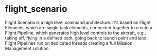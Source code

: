 # flight_scenario
Flight Scenario is a high level command architecture.
It's based on Flight Elements, which are single task elements, connected together to create a Flight Pipeline, which generates high level controls to the aircraft, e.g., taking off, flying in a defined path, going back to launch point and land.
Flight Pipelines run on dedicated threads creating a full Mission Management solution.
